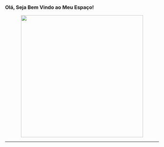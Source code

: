 <h3> Olá, Seja Bem Vindo ao Meu Espaço!</h3>
<div align ="center">
  <a href="https://github.com/DanielsCross">
<img src="https://i.pinimg.com/originals/13/3b/b7/133bb762895fec345049daa4e58dcf46.gif" height="400em">
</div>
  <hr size="50">
